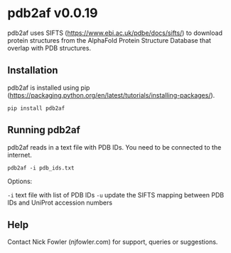 
# pdb2af v0.0.19

pdb2af uses SIFTS (https://www.ebi.ac.uk/pdbe/docs/sifts/) to download protein structures from the AlphaFold Protein Structure Database that overlap with PDB structures.

## Installation

pdb2af is installed using pip (https://packaging.python.org/en/latest/tutorials/installing-packages/). 

`pip install pdb2af`


## Running pdb2af

pdb2af reads in a text file with PDB IDs. You need to be connected to the internet.

`pdb2af -i pdb_ids.txt` 

Options:

`-i` text file with list of PDB IDs
`-u` update the SIFTS mapping between PDB IDs and UniProt accession numbers


## Help

Contact Nick Fowler (njfowler.com) for support, queries or suggestions.











